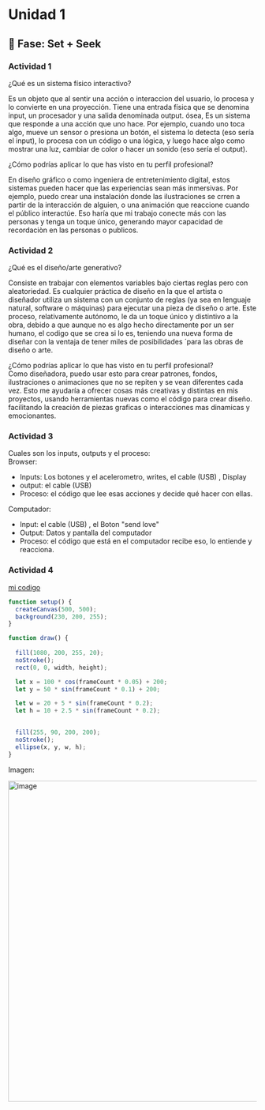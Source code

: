 # Unidad 1

## 🔎 Fase: Set + Seek

### Actividad 1

¿Qué es un sistema físico interactivo?  

   Es un objeto que al sentir una acción o interaccion del usuario, lo procesa y lo convierte en una proyección.
   Tiene una entrada física que se denomina input, un procesador y una salida denominada output. ósea, Es un sistema que responde a una acción que uno hace. Por ejemplo, cuando uno toca algo,
   mueve un sensor o presiona un botón, el sistema lo detecta (eso sería el input), lo procesa con un código o una lógica, y luego hace algo como mostrar una luz, cambiar de color o hacer un sonido (eso sería el output).
   
¿Cómo podrías aplicar lo que has visto en tu perfil profesional?  
   
En diseño gráfico o como ingeniera de entretenimiento digital, estos sistemas pueden hacer que las experiencias sean más inmersivas.
Por ejemplo, puedo crear una instalación donde las ilustraciones se crren a partir de la interacción de alguien, o una animación que reaccione cuando el público interactúe. 
Eso haría que mi trabajo conecte más con las personas y tenga un toque único, generando mayor capacidad de recordaciòn en las personas o publicos.

### Actividad 2  

¿Qué es el diseño/arte generativo? 

Consiste en trabajar con elementos variables bajo ciertas reglas pero con aleatoriedad. Es cualquier práctica de diseño en la que el artista o diseñador 
utiliza un sistema con un conjunto de reglas (ya sea en lenguaje natural, software o máquinas) para ejecutar una pieza de diseño o arte.
Este proceso, relativamente autónomo, le da un toque único y distintivo a la obra, debido a que aunque no es algo hecho directamente por un ser humano, el codigo que 
se crea si lo es, teniendo una nueva forma de diseñar con la ventaja de tener miles de posibilidades ´para las obras de diseño o arte.

¿Cómo podrías aplicar lo que has visto en tu perfil profesional?  
Como diseñadora, puedo usar esto para crear patrones, fondos, ilustraciones o animaciones que no se repiten y se vean diferentes cada vez. 
Esto me ayudaría a ofrecer cosas más creativas y distintas en mis proyectos, usando herramientas nuevas como el código para crear diseño.
facilitando la creación de piezas graficas o interacciones mas dinamicas y emocionantes.

### Actividad 3  

Cuales son los inputs, outputs y el proceso:  
Browser:  
  - Inputs: Los botones y el acelerometro, writes, el cable (USB) , Display
  - output: el cable (USB) 
  - Proceso: el código que lee esas acciones y decide qué hacer con ellas.
    
Computador:  
  - Input: el cable (USB) , el Boton "send love"
  - Output: Datos y pantalla del computador
  - Proceso: el código que está en el computador recibe eso, lo entiende y reacciona.

### Actividad 4

[mi codigo](https://editor.p5js.org/mafora12/sketches/eHb6skJjE)  

```javascript
function setup() {
  createCanvas(500, 500);
  background(230, 200, 255); 
}

function draw() {
  
  fill(1080, 200, 255, 20);
  noStroke();
  rect(0, 0, width, height);

  let x = 100 * cos(frameCount * 0.05) + 200;
  let y = 50 * sin(frameCount * 0.1) + 200;

  let w = 20 + 5 * sin(frameCount * 0.2);
  let h = 10 + 2.5 * sin(frameCount * 0.2);

  
  fill(255, 90, 200, 200); 
  noStroke();
  ellipse(x, y, w, h);
}
```

Imagen:  

<img width="627" height="650" alt="image" src="https://github.com/user-attachments/assets/7c0455d1-67e7-4921-9565-fdda558ad639" />

